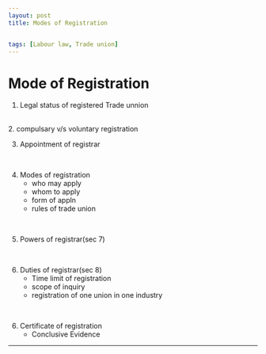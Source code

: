```yaml
---
layout: post
title: Modes of Registration 


tags: [Labour law, Trade union]
---
```


# Mode of Registration

1. Legal status of registered Trade unnion
<br />
2. compulsary v/s voluntary registration
<br />

3. Appointment of registrar
<br />

4. Modes of registration
    - who may apply
    - whom to apply
    - form  of appln
    - rules of trade union
<br />

5. Powers of registrar(sec 7)
<br />

6. Duties of registrar(sec 8)
    - Time limit of registration
    - scope of inquiry
    - registration of one union in one industry
<br />

6. Certificate of registration
    - Conclusive Evidence
     
---

